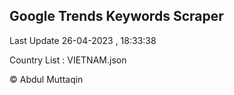 

## Google Trends Keywords Scraper 
 
Last Update 26-04-2023 , 18:33:38

Country List :
VIETNAM.json



© Abdul Muttaqin 
